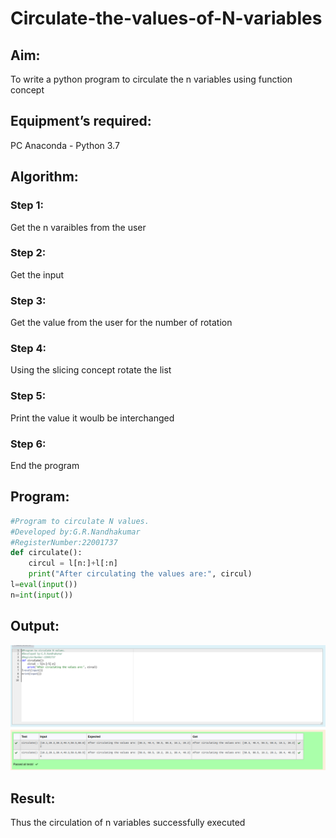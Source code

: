 # Circulate-the-values-of-N-variables

## Aim:

To write a python program to circulate the n variables using function 
concept

## Equipment’s required:

PC
Anaconda - Python 3.7

## Algorithm: 

### Step 1: 
Get the n varaibles from the user

### Step 2: 

Get the input

### Step 3: 
Get the value from the user for the number of rotation
### Step 4: 
Using the slicing concept rotate the list

### Step 5: 

Print the value it woulb be interchanged

### Step 6: 

End the program

## Program:
```python
#Program to circulate N values.
#Developed by:G.R.Nandhakumar 
#RegisterNumber:22001737
def circulate():
    circul = l[n:]+l[:n]
    print("After circulating the values are:", circul)
l=eval(input())
n=int(input())
```
## Output:

![](./cir2.png)

## Result:

Thus the circulation of n variables successfully executed
